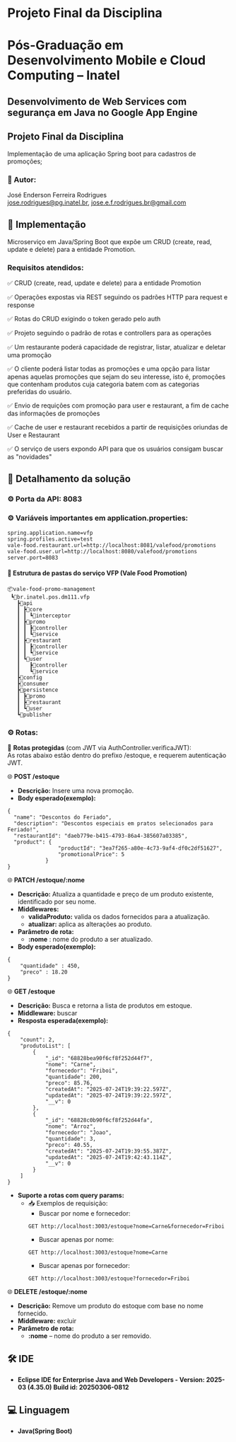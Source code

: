 # Projeto Final da Disciplina

# Pós-Graduação em Desenvolvimento Mobile e Cloud Computing – Inatel
## Desenvolvimento de Web Services com segurança em Java no Google App Engine

## Projeto Final da Disciplina
Implementação de uma aplicação Spring boot para cadastros de promoções;

### 👤 Autor: 
José Enderson Ferreira Rodrigues   
jose.rodrigues@pg.inatel.br, jose.e.f.rodrigues.br@gmail.com

## 📌 Implementação
Microserviço em Java/Spring Boot que expõe um CRUD (create, read, update e delete) para a entidade Promotion.

### Requisitos atendidos:
✅ CRUD (create, read, update e delete) para a entidade Promotion

✅ Operações expostas via REST seguindo os padrões HTTP para request e response

✅ Rotas do CRUD exigindo o token gerado pelo auth

✅ Projeto seguindo o padrão de rotas e controllers para as operações

✅ Um restaurante poderá capacidade de registrar, listar, atualizar e deletar uma promoção

✅ O cliente poderá listar todas as promoções e uma opção para listar apenas aquelas promoções que sejam do seu interesse, isto é, promoções que contenham produtos cuja categoria
batem com as categorias preferidas do usuário.

✅ Envio de requições com promoção para user e restaurant, a fim de cache das informações de promoções

✅ Cache de user e restaurant recebidos a partir de requisições oriundas de User e Restaurant 

✅ O serviço de users expondo API para que os usuários consigam buscar as "novidades"

## 📌 Detalhamento da solução

### ⚙️ Porta da API: 8083

### ⚙️ Variáveis importantes em application.properties:
```
spring.application.name=vfp
spring.profiles.active=test
vale-food.restaurant.url=http://localhost:8081/valefood/promotions
vale-food.user.url=http://localhost:8080/valefood/promotions
server.port=8083
```

#### 📂 Estrutura de pastas do serviço VFP (Vale Food Promotion)
```
📦vale-food-promo-management
 ┗📂br.inatel.pos.dm111.vfp
   ┣📂api                          
   ┃ ┣📂core                      
   ┃ ┃ ┗📂interceptor              
   ┃ ┣📂promo          
   ┃ ┃ ┣📂controller
   ┃ ┃ ┗📂service 
   ┃ ┣📂restaurant         
   ┃ ┃ ┣📂controller
   ┃ ┃ ┗📂service 
   ┃ ┗📂user       
   ┃   ┣📂controller
   ┃   ┗📂service 
   ┣📂config             		 
   ┣📂consumer
   ┣📂persistence                      
   ┃ ┣📂promo          
   ┃ ┣📂restaurant          
   ┃ ┗📂user       
   ┗📂publisher           	 

```


### ⚙️ Rotas:

🔐 **Rotas protegidas** (com JWT via AuthController.verificaJWT):  
As rotas abaixo estão dentro do prefixo /estoque, e requerem autenticação JWT.  

🌐 **POST /estoque**  
* **Descrição:** Insere uma nova promoção.  
* **Body esperado(exemplo):**
```
{
  "name": "Descontos do Feriado",
  "description": "Descontos especiais em pratos selecionados para Feriado!",
  "restaurantId": "daeb779e-b415-4793-86a4-385607a03385",
  "product": {
                "productId": "3ea7f265-a80e-4c73-9af4-df0c2df51627",
                "promotionalPrice": 5
            }
}
```

🌐 **PATCH /estoque/:nome**  
* **Descrição:** Atualiza a quantidade e preço de um produto existente, identificado por seu nome.
* **Middlewares:**  
  * **validaProduto:** valida os dados fornecidos para a atualização.
  * **atualizar:** aplica as alterações ao produto.
* **Parâmetro de rota:**  
  * **:nome** : nome do produto a ser atualizado.  
* **Body esperado(exemplo):**
```
{
    "quantidade" : 450,
    "preco" : 18.20
}
```

🌐 **GET /estoque**
* **Descrição:** Busca e retorna a lista de produtos em estoque.
* **Middleware:** buscar
* **Resposta esperada(exemplo):**
```
{
    "count": 2,
    "produtoList": [
        {
            "_id": "68828bea90f6cf8f252d44f7",
            "nome": "Carne",
            "fornecedor": "Friboi",
            "quantidade": 200,
            "preco": 85.76,
            "createdAt": "2025-07-24T19:39:22.597Z",
            "updatedAt": "2025-07-24T19:39:22.597Z",
            "__v": 0
        },
        {
            "_id": "68828c0b90f6cf8f252d44fa",
            "nome": "Arroz",
            "fornecedor": "Joao",
            "quantidade": 3,
            "preco": 40.55,
            "createdAt": "2025-07-24T19:39:55.387Z",
            "updatedAt": "2025-07-24T19:42:43.114Z",
            "__v": 0
        }
    ]
}
```

* **Suporte a rotas com query params:**
  * 📥 Exemplos de requisição:
    * Buscar por nome e fornecedor:
    ```
    GET http://localhost:3003/estoque?nome=Carne&fornecedor=Friboi
    ```
    * Buscar apenas por nome:
    ```
    GET http://localhost:3003/estoque?nome=Carne
    ```
    * Buscar apenas por fornecedor:
    ```
    GET http://localhost:3003/estoque?fornecedor=Friboi
    ```
    
🌐 **DELETE /estoque/:nome**
* **Descrição:** Remove um produto do estoque com base no nome fornecido.
* **Middleware:** excluir
* **Parâmetro de rota:**
  * **:nome** – nome do produto a ser removido.        

## 🛠️ IDE
- **Eclipse IDE for Enterprise Java and Web Developers - Version: 2025-03 (4.35.0) Build id: 20250306-0812**

## 💻 Linguagem
- **Java(Spring Boot)**
